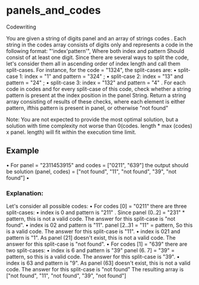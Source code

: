# panels_and_codes
Codewriting

You are given a string of digits panel and an array of strings codes .
Each string in the codes array consists of digits only and represents a code in the following format: "'index'pattern'", Where both index and pattern Should consist of at least one digit. Since there are several ways to split the code, let's consider them all in ascending order of index length and call them split-cases. For instance, for the code = "1324", the split-cases are:
• split-case 1: index = "1" and pattern = "324" ;
• split-case 2: index = "13" and pattern = "24" ;
• split-case 3: index = "132" and pattern = "4" .
For each code in codes and for every split-case of this code, check
whether a string pattern is present at the index position in the panel String. Return a string array consisting of results of these checks, where each element is either pattern, ifthis pattern is present in panel, or otherwise "not found"


Note: You are not expected to provide the most optimal solution, but a solution with time complexity not worse than 0(codes. length * max (codes) x panel. length) will fit within the execution time limit.


## Example
• For panel = "2311453915" and codes = ["0211", "639"]
the output should be solution (panel, codes) = ["not
found", "11", "not found", "39", "not found"] •

### Explanation:
Let's consider all possible codes:
• For codes [0] = "0211" there are three split-cases:
• index is 0 and pattern is "211" . Since
panel (0..2] = "231" * pattern, this is not a
valid code. The answer for this split-case is "not
found".
• index is 02 and pattern is "11".
panel [2..31 = "11" = pattern, So this is a valid
code. The answer for this split-case is "11".
• index is 021 and pattern is "1". As
panel (21] doesn't exist, this is not a valid code.
The answer for this split-case is "not found".
• For codes [1] = "639" there are two split-cases:
• index is 6 and pattern is "39"
panel (6. 7] = "39" = pattern, so this is a valid
code. The answer for this split-case is "39".
• index is 63 and pattern is "9". As
panel (63] doesn't exist, this is not a valid code.
The answer for this split-case is "not found"
The resulting array is ["not found", "11", "not found", "39", "not found"]
